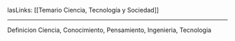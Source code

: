 lasLinks: [[Temario Ciencia, Tecnología y Sociedad]]
___
 Definicion Ciencia, Conocimiento, Pensamiento, Ingenieria, Tecnologia